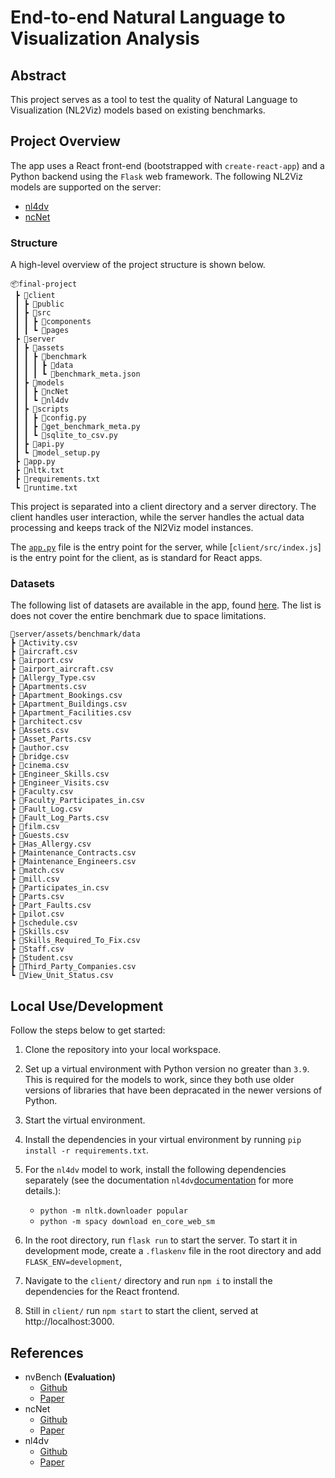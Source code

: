 # End-to-end Natural Language to Visualization Analysis

## Abstract
This project serves as a tool to test the quality of Natural Language to
Visualization (NL2Viz) models based on existing benchmarks.

## Project Overview
The app uses a React front-end (bootstrapped with `create-react-app`) and a
Python backend using the `Flask` web framework. 
The following NL2Viz models are supported on the server:

* [nl4dv]()
* [ncNet]()

### Structure
A high-level overview of the project structure is shown below.

```
📦final-project
 ┣ 📂client
 ┃ ┣ 📂public
 ┃ ┣ 📂src
 ┃ ┃ ┣ 📂components
 ┃ ┃ ┗ 📂pages
 ┣ 📂server
 ┃ ┣ 📂assets
 ┃ ┃ ┣ 📂benchmark
 ┃ ┃ ┃ ┣ 📂data
 ┃ ┃ ┃ ┗ 📜benchmark_meta.json
 ┃ ┣ 📂models
 ┃ ┃ ┣ 📂ncNet
 ┃ ┃ ┗ 📂nl4dv
 ┃ ┣ 📂scripts
 ┃ ┃ ┣ 📜config.py
 ┃ ┃ ┣ 📜get_benchmark_meta.py
 ┃ ┃ ┗ 📜sqlite_to_csv.py
 ┃ ┣ 📜api.py
 ┃ ┗ 📜model_setup.py
 ┣ 📜app.py
 ┣ 📜nltk.txt
 ┣ 📜requirements.txt
 ┗ 📜runtime.txt
```

This project is separated into a client directory and a server directory. The
client handles user interaction, while the server handles the actual data
processing and keeps track of the Nl2Viz model instances. 

The [`app.py`](app.py) file is the entry point for the server, while
[`client/src/index.js`] is the entry point for the client, as is standard for
React apps.

### Datasets
The following list of datasets are available in the app, found
[here](server/assets/benchmark/data/). The list is does not cover the entire
benchmark due to space limitations.
```
📂server/assets/benchmark/data
┣ 📜Activity.csv
┣ 📜aircraft.csv
┣ 📜airport.csv
┣ 📜airport_aircraft.csv
┣ 📜Allergy_Type.csv
┣ 📜Apartments.csv
┣ 📜Apartment_Bookings.csv
┣ 📜Apartment_Buildings.csv
┣ 📜Apartment_Facilities.csv
┣ 📜architect.csv
┣ 📜Assets.csv
┣ 📜Asset_Parts.csv
┣ 📜author.csv
┣ 📜bridge.csv
┣ 📜cinema.csv
┣ 📜Engineer_Skills.csv
┣ 📜Engineer_Visits.csv
┣ 📜Faculty.csv
┣ 📜Faculty_Participates_in.csv
┣ 📜Fault_Log.csv
┣ 📜Fault_Log_Parts.csv
┣ 📜film.csv
┣ 📜Guests.csv
┣ 📜Has_Allergy.csv
┣ 📜Maintenance_Contracts.csv
┣ 📜Maintenance_Engineers.csv
┣ 📜match.csv
┣ 📜mill.csv
┣ 📜Participates_in.csv
┣ 📜Parts.csv
┣ 📜Part_Faults.csv
┣ 📜pilot.csv
┣ 📜schedule.csv
┣ 📜Skills.csv
┣ 📜Skills_Required_To_Fix.csv
┣ 📜Staff.csv
┣ 📜Student.csv
┣ 📜Third_Party_Companies.csv
┗ 📜View_Unit_Status.csv
```

## Local Use/Development
Follow the steps below to get started:

1. Clone the repository into your local workspace.
2. Set up a virtual environment with Python version no greater than `3.9`. This
   is required for the models to work, since they both use older versions of
   libraries that have been depracated in the newer versions of Python.
3. Start the virtual environment.
4. Install the dependencies in your virtual environment by running `pip install
   -r requirements.txt`.
5. For the `nl4dv` model to work, install the following dependencies separately
  (see the documentation
  `nl4dv`[documentation](https://nl4dv.github.io/nl4dv/documentation.html) for
  more details.):
    - `python -m nltk.downloader popular`
    - `python -m spacy download en_core_web_sm`

6. In the root directory, run `flask run` to start the server. To start it in
   development mode, create a `.flaskenv` file in the root directory and add
   `FLASK_ENV=development`,
7. Navigate to the `client/` directory and run `npm i` to install the
   dependencies for the React frontend.
8. Still in `client/` run `npm start` to start the client, served at
   http://localhost:3000. 


## References

* nvBench **(Evaluation)**
  * [Github](https://github.com/TsinghuaDatabaseGroup/nvBench)
  * [Paper](https://dl.acm.org/doi/abs/10.1145/3448016.3457261)
* ncNet
  * [Github](https://github.com/Thanksyy/ncNet)
  * [Paper](https://luoyuyu.vip/files/ncNet-VIS21.pdf)  
* nl4dv
  * [Github](https://github.com/nl4dv/nl4dv)
  * [Paper](https://www.cc.gatech.edu/~anarechania3/docs/publications/nl4dv_vis_2020.pdf)
<!-- * DeepEye
  * [Github](https://github.com/Thanksyy/DeepEye-APIs)
  * [Paper](http://dbgroup.cs.tsinghua.edu.cn/ligl/papers/icde18-deepeye.pdf) -->